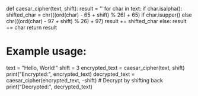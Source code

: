 def caesar_cipher(text, shift):
    result = ''
    for char in text:
        if char.isalpha():
            shifted_char = chr(((ord(char) - 65 + shift) % 26) + 65) if char.isupper() else chr(((ord(char) - 97 + shift) % 26) + 97)
            result += shifted_char
        else:
            result += char
    return result

# Example usage:
text = "Hello, World!"
shift = 3
encrypted_text = caesar_cipher(text, shift)
print("Encrypted:", encrypted_text)
decrypted_text = caesar_cipher(encrypted_text, -shift)  # Decrypt by shifting back
print("Decrypted:", decrypted_text)
